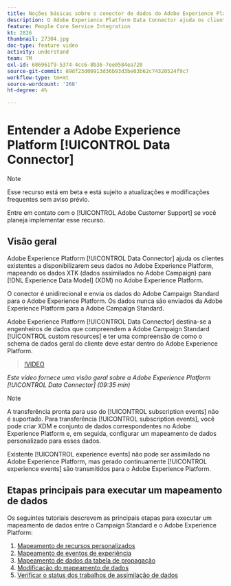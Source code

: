 ```yaml
---
title: Noções básicas sobre o conector de dados do Adobe Experience Platform
description: O Adobe Experience Platform Data Connector ajuda os clientes existentes a disponibilizar seus dados no Adobe Experience Platform, mapeando dados XTK (dados assimilados no Campaign) para dados do Experience Data Model (XDM) no Adobe Experience Platform.
feature: People Core Service Integration
kt: 2826
thumbnail: 27304.jpg
doc-type: feature video
activity: understand
team: TM
exl-id: 686961f9-5374-4cc6-8b36-7ee0584ea720
source-git-commit: 89df23d00913d36b93d3be03b62c74320524f9c7
workflow-type: tm+mt
source-wordcount: '268'
ht-degree: 4%

---
```


# Entender a Adobe Experience Platform [!UICONTROL Data Connector]

>[!NOTE]
>
>Esse recurso está em beta e está sujeito a atualizações e modificações frequentes sem aviso prévio.
>
>Entre em contato com o [!UICONTROL Adobe Customer Support] se você planeja implementar esse recurso.

## Visão geral

Adobe Experience Platform [!UICONTROL Data Connector] ajuda os clientes existentes a disponibilizarem seus dados no Adobe Experience Platform, mapeando os dados XTK (dados assimilados no Adobe Campaign) para [!DNL Experience Data Model] (XDM) no Adobe Experience Platform.

O conector é unidirecional e envia os dados do Adobe Campaign Standard para o Adobe Experience Platform. Os dados nunca são enviados da Adobe Experience Platform para a Adobe Campaign Standard.

Adobe Experience Platform [!UICONTROL Data Connector] destina-se a engenheiros de dados que compreendem a Adobe Campaign Standard [!UICONTROL custom resources] e ter uma compreensão de como o schema de dados geral do cliente deve estar dentro do Adobe Experience Platform.

>[!VIDEO](https://video.tv.adobe.com/v/27304?quality=12&learn=on)

*Este vídeo fornece uma visão geral sobre a Adobe Experience Platform [!UICONTROL Data Connector] (09:35 min)*

>[!NOTE]
>
>A transferência pronta para uso do [!UICONTROL subscription events] não é suportado. Para transferência [!UICONTROL subscription events], você pode criar XDM e conjunto de dados correspondentes no Adobe Experience Platform e, em seguida, configurar um mapeamento de dados personalizado para esses dados.
>
>Existente [!UICONTROL experience events] não pode ser assimilado no Adobe Experience Platform, mas gerado continuamente [!UICONTROL experience events] são transmitidos para o Adobe Experience Platform.

## Etapas principais para executar um mapeamento de dados

Os seguintes tutoriais descrevem as principais etapas para executar um mapeamento de dados entre o Campaign Standard e o Adobe Experience Platform:

1. [Mapeamento de recursos personalizados](/help/administrating/adobe-experience-platform-data-connector/mapping-custom-resources.md)
2. [Mapeamento de eventos de experiência](/help/administrating/adobe-experience-platform-data-connector/mapping-experience-events.md)
3. [Mapeamento de dados da tabela de propagação](/help/administrating/adobe-experience-platform-data-connector/mapping-seed-table-data.md)
4. [Modificação do mapeamento de dados](/help/administrating/adobe-experience-platform-data-connector/modifying-data-mapping.md)
5. [Verificar o status dos trabalhos de assimilação de dados](/help/administrating/adobe-experience-platform-data-connector/checking-status-of-data-ingestion-jobs.md)

